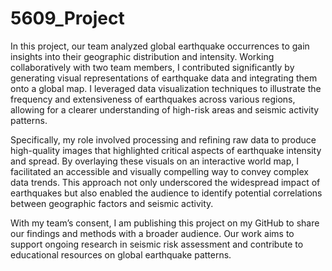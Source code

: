 # 5609_Project

In this project, our team analyzed global earthquake occurrences to gain insights into their geographic distribution and intensity. Working collaboratively with two team members, I contributed significantly by generating visual representations of earthquake data and integrating them onto a global map. I leveraged data visualization techniques to illustrate the frequency and extensiveness of earthquakes across various regions, allowing for a clearer understanding of high-risk areas and seismic activity patterns.

Specifically, my role involved processing and refining raw data to produce high-quality images that highlighted critical aspects of earthquake intensity and spread. By overlaying these visuals on an interactive world map, I facilitated an accessible and visually compelling way to convey complex data trends. This approach not only underscored the widespread impact of earthquakes but also enabled the audience to identify potential correlations between geographic factors and seismic activity.

With my team’s consent, I am publishing this project on my GitHub to share our findings and methods with a broader audience. Our work aims to support ongoing research in seismic risk assessment and contribute to educational resources on global earthquake patterns.
